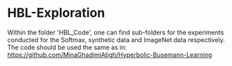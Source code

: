 # HBL-Exploration

Within the folder 'HBL_Code', one can find sub-folders for the experiments conducted for the Softmax, synthetic data and ImageNet data respectively. 
The code should be used the same as in: https://github.com/MinaGhadimiAtigh/Hyperbolic-Busemann-Learning 
